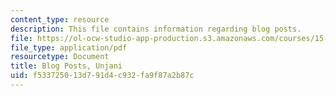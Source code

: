 ```yaml
---
content_type: resource
description: This file contains information regarding blog posts.
file: https://ol-ocw-studio-app-production.s3.amazonaws.com/courses/15-s07-globalhealth-lab-spring-2013/f533725013d791d4c932fa9f87a2b87c_MIT15_S07S13_blogpo_unj.pdf
file_type: application/pdf
resourcetype: Document
title: Blog Posts, Unjani
uid: f5337250-13d7-91d4-c932-fa9f87a2b87c
---
```

